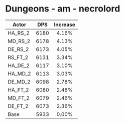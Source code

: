 # Dungeons - am - necrolord
| Actor | DPS | Increase |
|---|:---:|:---:|
|HA_RS_2|6180|4.16%|
|MD_RS_2|6178|4.13%|
|DE_RS_2|6173|4.05%|
|RS_FT_2|6131|3.34%|
|HA_DE_2|6117|3.10%|
|HA_MD_2|6113|3.03%|
|DE_MD_2|6098|2.78%|
|HA_FT_2|6080|2.48%|
|MD_FT_2|6079|2.46%|
|DE_FT_2|6073|2.36%|
|Base|5933|0.00%|
